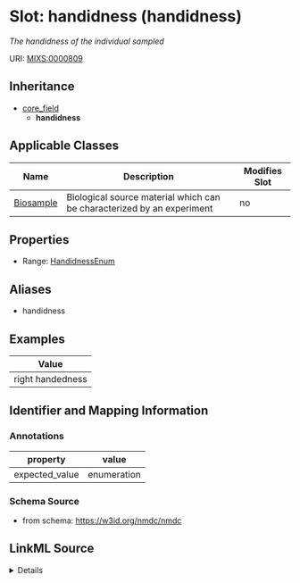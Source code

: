# Slot: handidness (handidness)


_The handidness of the individual sampled_



URI: [MIXS:0000809](https://w3id.org/mixs/0000809)




## Inheritance

* [core_field](core_field.md)
    * **handidness**





## Applicable Classes

| Name | Description | Modifies Slot |
| --- | --- | --- |
[Biosample](Biosample.md) | Biological source material which can be characterized by an experiment |  no  |







## Properties

* Range: [HandidnessEnum](HandidnessEnum.md)



## Aliases


* handidness




## Examples

| Value |
| --- |
| right handedness |

## Identifier and Mapping Information





### Annotations

| property | value |
| --- | --- |
| expected_value | enumeration || occurrence | 1 |



### Schema Source


* from schema: https://w3id.org/nmdc/nmdc




## LinkML Source

<details>
```yaml
name: handidness
annotations:
  expected_value:
    tag: expected_value
    value: enumeration
  occurrence:
    tag: occurrence
    value: '1'
description: The handidness of the individual sampled
title: handidness
examples:
- value: right handedness
from_schema: https://w3id.org/nmdc/nmdc
aliases:
- handidness
rank: 1000
is_a: core field
slot_uri: MIXS:0000809
multivalued: false
alias: handidness
domain_of:
- Biosample
range: handidness_enum

```
</details>